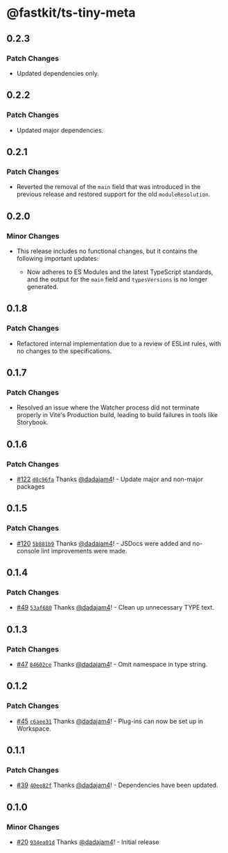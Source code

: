 # @fastkit/ts-tiny-meta

## 0.2.3

### Patch Changes

- Updated dependencies only.

## 0.2.2

### Patch Changes

- Updated major dependencies.

## 0.2.1

### Patch Changes

- Reverted the removal of the `main` field that was introduced in the previous release and restored support for the old `moduleResolution`.

## 0.2.0

### Minor Changes

- This release includes no functional changes, but it contains the following important updates:

  - Now adheres to ES Modules and the latest TypeScript standards, and the output for the `main` field and `typesVersions` is no longer generated.

## 0.1.8

### Patch Changes

- Refactored internal implementation due to a review of ESLint rules, with no changes to the specifications.

## 0.1.7

### Patch Changes

- Resolved an issue where the Watcher process did not terminate properly in Vite's Production build, leading to build failures in tools like Storybook.

## 0.1.6

### Patch Changes

- [#122](https://github.com/dadajam4/fastkit/pull/122) [`d0c96fa`](https://github.com/dadajam4/fastkit/commit/d0c96faf96b6c91bcb8bc0b1ca9d22fc8ede303e) Thanks [@dadajam4](https://github.com/dadajam4)! - Update major and non-major packages

## 0.1.5

### Patch Changes

- [#120](https://github.com/dadajam4/fastkit/pull/120) [`5b881b9`](https://github.com/dadajam4/fastkit/commit/5b881b94ce1852c12cc3c8f6954564d5235cba4d) Thanks [@dadajam4](https://github.com/dadajam4)! - JSDocs were added and no-console lint improvements were made.

## 0.1.4

### Patch Changes

- [#49](https://github.com/dadajam4/fastkit/pull/49) [`53af680`](https://github.com/dadajam4/fastkit/commit/53af680b854d7f5f86c36f1ab51e43043f49eaa5) Thanks [@dadajam4](https://github.com/dadajam4)! - Clean up unnecessary TYPE text.

## 0.1.3

### Patch Changes

- [#47](https://github.com/dadajam4/fastkit/pull/47) [`84602ce`](https://github.com/dadajam4/fastkit/commit/84602ce0512c744d0e9e1e7a8f78acf383e03076) Thanks [@dadajam4](https://github.com/dadajam4)! - Omit namespace in type string.

## 0.1.2

### Patch Changes

- [#45](https://github.com/dadajam4/fastkit/pull/45) [`c6aee31`](https://github.com/dadajam4/fastkit/commit/c6aee31d3393bc07bdca5a08e04919e847932698) Thanks [@dadajam4](https://github.com/dadajam4)! - Plug-ins can now be set up in Workspace.

## 0.1.1

### Patch Changes

- [#39](https://github.com/dadajam4/fastkit/pull/39) [`40ee82f`](https://github.com/dadajam4/fastkit/commit/40ee82f4501b88e44ad9b67918df2237298493a0) Thanks [@dadajam4](https://github.com/dadajam4)! - Dependencies have been updated.

## 0.1.0

### Minor Changes

- [#20](https://github.com/dadajam4/fastkit/pull/20) [`934ea01d`](https://github.com/dadajam4/fastkit/commit/934ea01d72a19392a3b494d5308fa90cccb357ab) Thanks [@dadajam4](https://github.com/dadajam4)! - Initial release

